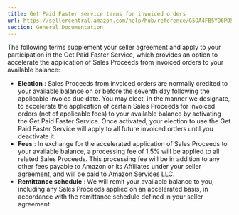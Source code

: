 ```yaml
---
title: Get Paid Faster service terms for invoiced orders
url: https://sellercentral.amazon.com/help/hub/reference/G5DA4FB5YD6PD5PX
section: General Documentation
---
```


The following terms supplement your seller agreement and apply to your
participation in the Get Paid Faster Service, which provides an option to
accelerate the application of Sales Proceeds from invoiced orders to your
available balance:

  * **Election** : Sales Proceeds from invoiced orders are normally credited to your available balance on or before the seventh day following the applicable invoice due date. You may elect, in the manner we designate, to accelerate the application of certain Sales Proceeds for invoiced orders (net of applicable fees) to your available balance by activating the Get Paid Faster Service. Once activated, your election to use the Get Paid Faster Service will apply to all future invoiced orders until you deactivate it.
  * **Fees** : In exchange for the accelerated application of Sales Proceeds to your available balance, a processing fee of 1.5% will be applied to all related Sales Proceeds. This processing fee will be in addition to any other fees payable to Amazon or its Affiliates under your seller agreement, and will be paid to Amazon Services LLC.
  * **Remittance schedule** : We will remit your available balance to you, including any Sales Proceeds applied on an accelerated basis, in accordance with the remittance schedule defined in your seller agreement. 

